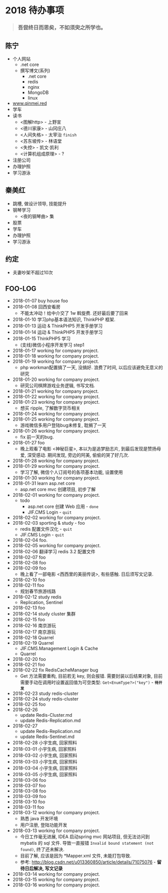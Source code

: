 # 2018 待办事项

> ### 吾尝终日而思矣，不如须臾之所学也。

## 陈宁
- 个人网站
  - .net core
  - 撰写博文(系列)
    - .net core
    - redis
    - nginx
    - MongoDB
    - linux
- www.qinmei.red
- 学车
- 读书
  - <图解http> - 上野宣
  - <德川家康> - 山冈庄八
  - <人间失格> - 太宰治 `finish`
  - <苏东坡传> - 林语堂
  - <失控> - 凯文·凯利
  - <计算机组成原理> - ?
- 注册公司
- 办理护照
- 学习游泳

## 秦美红

- 跳槽, 做设计领导, 技能提升
- 钢琴学习
  - <夜的钢琴曲> 集
- 股票
- 学车
- 办理护照
- 学习游泳

## 约定

- 夫妻吵架不超过10次


## FOO-LOG

- 2018-01-07 buy house foo
- 2018-01-08 回西安看房
  - 不能太冲动！给中介交了 1w 斡旋费. 还好最后要了回来
- 2018-01-10 学习php基本语法知识, ThinkPHP 框架.
- 2018-01-13 运动 & ThinkPHP5 开发手册学习
- 2018-01-14 运动 & ThinkPHP5 开发手册学习
- 2018-01-15 ThinkPHP5 学习
  - (支线)微信小程序开发学习 step1
- 2018-01-17 working for company project.
- 2018-01-18 working for company project.
- 2018-01-19 working for company project.
  - php workman配置搞了一天, 没搞好. 浪费了时间, 以后应该避免无意义的研究
- 2018-01-20 working for company project.
  - 研究公司棋牌游戏业务逻辑, 书写文档.
- 2018-01-21 working for company project.
- 2018-01-22 working for company project.
- 2018-01-23 working for company project.
  - 想买 ripple, 了解数字货币相关
- 2018-01-24 working for company project.
- 2018-01-25 working for company project.
  - 游戏微信多用户登陆bug未修复, 耽搁了一天
- 2018-01-26 working for company project.
  - fix 前一天的bug.
- 2018-01-27 foo
  - 晚上观看了电影 <神秘巨星>, 本以为是追梦励志片, 到最后发现是赞扬母爱, 深受感动. 期间发现, 旁边的阿美, 偷偷的哭了好几次.
- 2018-01-28 working for company project.
- 2018-01-29 working for company project.
  - 学习了解, 微信个人订阅号的各项基本功能, 设置使用
- 2018-01-30 working for company project.
- 2018-01-31 learn asp.net core
  - asp.net core mvc 创建项目, 初步了解
- 2018-02-01 working for company project.
  - todo
    - asp.net core 创建 Web 应用 - `done`
    - JIF.CMS Login - `quit`
- 2018-02-02 working for company project.
- 2018-02-03 sporting & study - foo
  - redis 配置文件汉化 - `quit`
  - JIF.CMS Login - `quit`
- 2018-02-04 foo.
- 2018-02-05 working for company project.
- 2018-02-06 翻译学习 redis 3.2 配置文件
- 2018-02-07 foo
- 2018-02-08 foo
- 2018-02-09 foo
  - 晚上看了一部电影 <西西里的美丽传说>, 有些感触. 日后须写文记录.
- 2018-02-10 foo
- 2018-02-11 foo
  - 规划春节旅游线路
- 2018-02-12 study redis
  - Replication, Sentinel
- 2018-02-13 foo
- 2018-02-14 study cluster 集群
- 2018-02-15 foo
- 2018-02-16 南京游玩
- 2018-02-17 南京游玩
- 2018-02-18 Quarrel
- 2018-02-19 Quarrel
  - JIF.CMS.Management Login & Cache
  - Quarrel
- 2018-02-20 foo
- 2018-02-21 foo
- 2018-02-22 fix RedisCacheManager bug
  - Get<T> 方法需要重构, 目前若无 key, 则会报错. 需要封装以后结果对象, 目前需要手动在调用时设置返回值为可空类型: `Get<EnumType?>("key")` - **`待开发`**
- 2018-02-23 study redis-cluster
- 2018-02-24 study redis-cluster
- 2018-02-25 foo
- 2018-02-26 
  - update Redis-Cluster.md
  - update Redis-Replication.md
- 2018-02-27
  - update Redis-Replication.md
  - update Redis-Sentinel.md
- 2018-02-28 小宇生病, 回家照料
- 2018-03-01 小宇生病, 回家照料
- 2018-03-02 小宇生病, 回家照料
- 2018-03-03 小宇生病, 回家照料
- 2018-03-04 小宇生病, 回家照料
- 2018-03-05 小宇生病, 回家照料
- 2018-03-06 foo
- 2018-03-07 foo
- 2018-03-08 foo
- 2018-03-09 foo
- 2018-03-10 foo
- 2018-03-11 foo
- 2018-03-12 working for company project.
  - 熟悉 java 开发环境
  - 用户注册, 登陆功能开发
- 2018-03-13 working for company project.
  - 今日工作毫无进展, IDEA 启动spring mvc 网站项目, 但无法访问到 mybatis 的 sql 文件. 导致一直报错 `Invalid bound statement (not found)`, 终了还未解决.
  - 目前了解, 应该是因为 *Mapper.xml 文件, 未能打包导致.
  - 参考: http://blog.csdn.net/u013360850/article/details/71075076 - **留待日后解决, 写文记录**
- 2018-03-14 working for company project.
- 2018-03-15 working for company project.
- 2018-03-16 working for company project.


